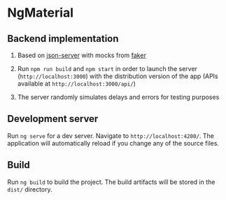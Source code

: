 # NgMaterial

## Backend implementation

1. Based on [json-server](https://github.com/typicode/json-server) with mocks from [faker](https://github.com/Marak/faker.js)

2. Run `npm run build` and `npm start` in order to launch the server (`http://localhost:3000`) with the distribution version of the app (APIs available at `http://localhost:3000/api/`)

3. The server randomly simulates delays and errors for testing purposes

## Development server

Run `ng serve` for a dev server. Navigate to `http://localhost:4200/`. The application will automatically reload if you change any of the source files.

## Build

Run `ng build` to build the project. The build artifacts will be stored in the `dist/` directory.
